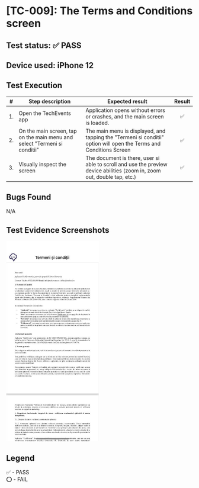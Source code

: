 # [TC-009]: The Terms and Conditions screen

## Test status: ✅ PASS

## Device used: iPhone 12

## Test Execution

| #  | Step description                     | Expected result                                                                               | Result |
|----|--------------------------------------|-----------------------------------------------------------------------------------------------|:------:|
| 1.  | Open the TechEvents app                                                   | Application opens without errors or crashes, and the main screen is loaded. | ✅  |
| 2.  | On the main screen, tap on the main menu and select "Termeni si conditii" | The main menu is displayed, and tapping the "Termeni si conditii" option will open the Terms and Conditions Screen | ✅  |
| 3.  | Visually inspect the screen                                               | The document is there, user si able to scroll and use the preview device abilities (zoom in, zoom out, double tap, etc.)| ✅  |

## Bugs Found

N/A

## Test Evidence Screenshots

[<img src="../test-evidences/test-evidence-TE-009.jpeg" width="250"/>](../test-evidences/test-evidence-TE-009.jpeg)

## Legend

✅ - PASS\
⭕ - FAIL

